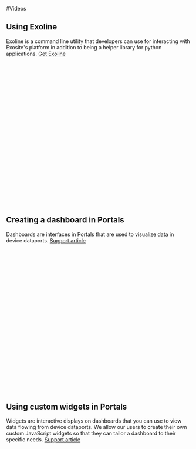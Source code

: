 <script src="//fast.wistia.com/assets/external/embed_shepherd-v1.js"></script>
<script>
wistiaEmbeds.onFind(function(video) {
  video.addPlugin("dimTheLights", {
    src: "//fast.wistia.com/labs/dim-the-lights/plugin.js",
    outsideIframe: true
  });
});
</script>

#Videos

## Using Exoline
Exoline is a command line utility that developers can use for interacting with Exosite's platform in addition to being a helper library for python applications. [Get Exoline](https://github.com/exosite/exoline)

<div id="wistia_v918r1aaiq" class="wistia_embed" style="width:640px;height:388px;">&nbsp;</div>
<script charset="ISO-8859-1" src="//fast.wistia.com/assets/external/E-v1.js"></script>
<script>
wistiaEmbed = Wistia.embed("v918r1aaiq");
</script>

## Creating a dashboard in Portals
Dashboards are interfaces in Portals that are used to visualize data in device dataports. [Support article](https://support.exosite.com/hc/en-us/articles/200382634-Dashboards)

<div id="wistia_kv52m80mi6" class="wistia_embed" style="width:640px;height:388px;">&nbsp;</div>
<script charset="ISO-8859-1" src="//fast.wistia.com/assets/external/E-v1.js"></script>
<script>
wistiaEmbed = Wistia.embed("kv52m80mi6");
</script>

## Using custom widgets in Portals
Widgets are interactive displays on dashboards that you can use to view data flowing from device dataports. We allow our users to create their own custom JavaScript widgets so that they can tailor a dashboard to their specific needs. [Support article](https://support.exosite.com/hc/en-us/articles/200320925-Custom-Widgets)

<div id="wistia_iw4jswvahz" class="wistia_embed" style="width:640px;height:388px;">&nbsp;</div>
<script charset="ISO-8859-1" src="//fast.wistia.com/assets/external/E-v1.js"></script>
<script>
wistiaEmbed = Wistia.embed("iw4jswvahz");
</script>